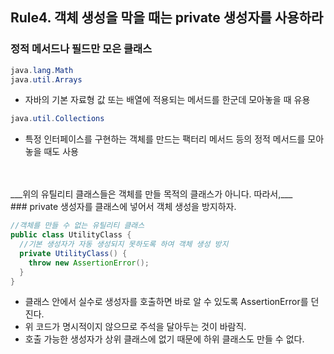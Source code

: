 ## Rule4. 객체 생성을 막을 때는 private 생성자를 사용하라
### 정적 메서드나 필드만 모은 클래스
```JAVA
java.lang.Math
java.util.Arrays
```
- 자바의 기본 자료형 값 또는 배열에 적용되는 메서드를 한군데 모아놓을 때 유용


```JAVA
java.util.Collections
```
- 특정 인터페이스를 구현하는 객체를 만드는 팩터리 메서드 등의 정적 메서드를 모아놓을 때도 사용

<br>
<br>
___위의 유틸리티 클래스들은 객체를 만들 목적의 클래스가 아니다. 따라서,___
<br>
### private 생성자를 클래스에 넣어서 객체 생성을 방지하자.

```JAVA
//객체를 만들 수 없는 유틸리티 클래스
public class UtilityClass {
  //기본 생성자가 자동 생성되지 못하도록 하여 객체 생성 방지
  private UtilityClass() {
    throw new AssertionError();
  }
}
```

- 클래스 안에서 실수로 생성자를 호출하면 바로 알 수 있도록 AssertionError를 던진다.
- 위 코드가 명시적이지 않으므로 주석을 달아두는 것이 바람직.
- 호출 가능한 생성자가 상위 클래스에 없기 때문에 하위 클래스도 만들 수 없다.
